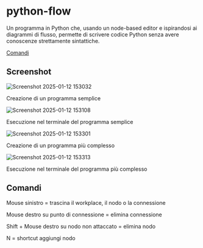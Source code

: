 # python-flow
Un programma in Python che, usando un node-based editor e ispirandosi ai diagrammi di flusso, permette di scrivere codice Python senza avere conoscenze strettamente sintattiche.

[Comandi](#comandi)

## Screenshot

![Screenshot 2025-01-12 153032](https://github.com/user-attachments/assets/2b1343c1-76ea-4e24-b2b3-b99347b06d00)

Creazione di un programma semplice

![Screenshot 2025-01-12 153108](https://github.com/user-attachments/assets/83aa50bf-f498-4fcd-ab4b-9636a8f3dd76)

Esecuzione nel terminale del programma semplice

![Screenshot 2025-01-12 153301](https://github.com/user-attachments/assets/cee7a66a-18be-406f-9c43-8395307dcb25)

Creazione di un programma più complesso

![Screenshot 2025-01-12 153313](https://github.com/user-attachments/assets/aa8b88f9-1e35-47a5-9003-c0aa14cdb488)

Esecuzione nel terminale del programma più complesso


## Comandi

Mouse sinistro = trascina il workplace, il nodo o la connessione

Mouse destro su punto di connessione = elimina connessione

Shift + Mouse destro su nodo non attaccato = elimina nodo

N = shortcut aggiungi nodo
